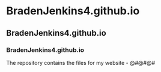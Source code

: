 # BradenJenkins4.github.io
## BradenJenkins4.github.io
### BradenJenkins4.github.io
The repository contains the files for my website - @#@#@#
